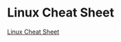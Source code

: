 # Linux Cheat Sheet

[Linux Cheat Sheet](https://www.loggly.com/wp-content/uploads/2015/05/Linux-Cheat-Sheet-Sponsored-By-Loggly.pdf)




